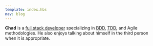 ```yaml
---
template: index.hbs
nav: blog
---
```


**Chad** is a [full stack developer](http://www.laurencegellert.com/2012/08/what-is-a-full-stack-developer/) specializing in <abbr title="Behavior Driven Development">BDD</abbr>, <abbr title="Test Driven Development">TDD</abbr>, and Agile methodologies. He also enjoys talking about himself in the third person when it is appropriate.
